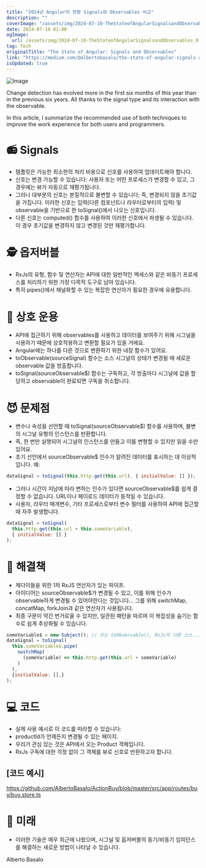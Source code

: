 ```yaml
---
title: "2024년 Angular의 현황 Signals와 Observables 비교"
description: ""
coverImage: "/assets/img/2024-07-10-TheStateofAngularSignalsandObservables_0.png"
date: 2024-07-10 01:00
ogImage: 
  url: /assets/img/2024-07-10-TheStateofAngularSignalsandObservables_0.png
tag: Tech
originalTitle: "The State of Angular: Signals and Observables"
link: "https://medium.com/@albertobasalo/the-state-of-angular-signals-and-observables-dd964caf3fe4"
isUpdated: true
---
```







![Image](/assets/img/2024-07-10-TheStateofAngularSignalsandObservables_0.png)

Change detection has evolved more in the first six months of this year than in the previous six years. All thanks to the signal type and its interaction with the observable.

In this article, I summarize the recommended use of both techniques to improve the work experience for both users and programmers.

# 📻 Signals


<div class="content-ad"></div>

- 템플릿은 가능한 최소한의 처리 비용으로 신호를 사용하여 업데이트해야 합니다.
- 신호는 변경 가능할 수 있습니다: 사용자 또는 어떤 프로세스가 변경할 수 있고, 그 경우에는 뷰가 자동으로 재평가됩니다.
- 그러나 대부분의 신호는 본질적으로 불변할 수 있습니다; 즉, 변경되지 않을 초기값을 가집니다. 이러한 신호는 입력(다른 컴포넌트나 라우터로부터의 입력) 및 observable을 기반으로 한 toSignal()에서 나오는 신호입니다.
- 다른 신호는 computed() 함수를 사용하여 이러한 신호에서 파생될 수 있습니다. 이 경우 초기값을 변경하지 않고 변경된 것만 재평가합니다.

# 🕵️ 옵저버블

- RxJs의 유형, 함수 및 연산자는 API에 대한 일반적인 액세스와 같은 비동기 프로세스를 처리하기 위한 가장 다목적 도구로 남아 있습니다.
- 특히 pipes()에서 채널화할 수 있는 복잡한 연산자가 필요한 경우에 유용합니다.

# 🌉 상호 운용

<div class="content-ad"></div>

- API에 접근하기 위해 observables를 사용하고 데이터를 보여주기 위해 시그널을 사용하기 때문에 상호작용하고 변환할 필요가 있을 거에요.
- Angular에는 하나를 다른 것으로 변환하기 위한 내장 함수가 있어요.
- toObservable(sourceSignal) 함수는 소스 시그널의 상태가 변경될 때 새로운 observable 값을 방출합니다.
- toSignal(sourceObservable$) 함수는 구독하고, 각 방출마다 시그널에 값을 할당하고 observable이 완료되면 구독을 취소합니다.

# 😈 문제점

- 변수나 속성을 선언할 때 toSignal(sourceObservable$) 함수를 사용하며, 불변의 시그널 유형의 인스턴스를 반환합니다.
- 즉, 한 번만 실행되어 시그널의 인스턴스를 만들고 이를 변형할 수 있지만 읽을 수만 있어요.
- 초기 선언에서 sourceObservable$ 인수가 알려진 데이터를 표시하는 데 이상적입니다. 예: 

```js
dataSignal = toSignal(this.http.get(this.url), { initialValue: [] });
```

<div class="content-ad"></div>

- 그러나 시간이 지남에 따라 변하는 인수가 있다면 sourceObservable$를 쉽게 결정할 수 없습니다. URL이나 페이로드 데이터가 동적일 수 있습니다.
- 사용자, 라우터 매개변수, 기타 프로세스로부터 변수 필터를 사용하여 API에 접근할 때 자주 발생합니다.

```js
dataSignal = toSignal(
  this.http.get(this.url + this.someVariable), 
  { initialValue: [] }
);
```

# 🔧 해결책

- 제다이들을 위한 1차 RxJS 연산자가 있는 파이프.
- 아이디어는 sourceObservable$가 변경될 수 있고, 이를 위해 인수가 observable하게 변경될 수 있어야한다는 것입니다... 그를 위해 switchMap, concatMap, forkJoin과 같은 연산자가 사용됩니다.
- 최종 구문이 약간 번거로울 수 있지만, 일관된 패턴을 따르며 이 복잡성을 숨기는 함수로 쉽게 추상화될 수 있습니다.

<div class="content-ad"></div>

```js
someVariable$ = new Subject(); // 또는 toObservable(), RxJs의 다른 소스...
dataSignal = toSignal(
  this.someVariable$.pipe(
    switchMap(
      (someVariable) => this.http.get(this.url + someVariable)
    )
  ), 
  {initialValue: [],}
);
```

# 💻 코드

- 실제 사용 예시로 이 코드를 따라할 수 있습니다:
- productId가 언제든지 변경될 수 있는 페이지.
- 우리가 관심 있는 것은 API에서 오는 Product 객체입니다.
- RxJs 구독에 대한 걱정 없이 그 객체를 뷰로 신호로 반환하고자 합니다.

## [코드 예시]

<div class="content-ad"></div>

https://github.com/AlbertoBasalo/ActionBuy/blob/master/src/app/routes/buy/buy.store.ts

# 🔮 미래

- 이러한 기술은 매우 최근에 나왔으며, 시그널 및 옵저버블의 동기/비동기 임피던스를 해결하는 새로운 방법이 나타날 수 있습니다.

Alberto Basalo